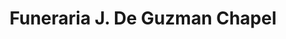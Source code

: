 ---
title: "Funeraria J. De Guzman Chapel"
url: /alaminos/funeraria-j-de-guzman-chapel/
shop: funeral directors
---
